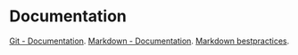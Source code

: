 # Documentation 
[Git - Documentation](https://git-scm.com/doc).
[Markdown - Documentation](https://guides.github.com/features/mastering-markdown).
[Markdown bestpractices](https://www.markdownguide.org/basic-syntax/).
